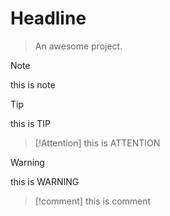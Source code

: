 # Headline

> An awesome project.

> [!NOTE] 
> this is note

> [!TIP] 
> this is TIP

> [!Attention] 
> this is ATTENTION


> [!warning] 
> this is WARNING

> [!comment]
> this is comment
